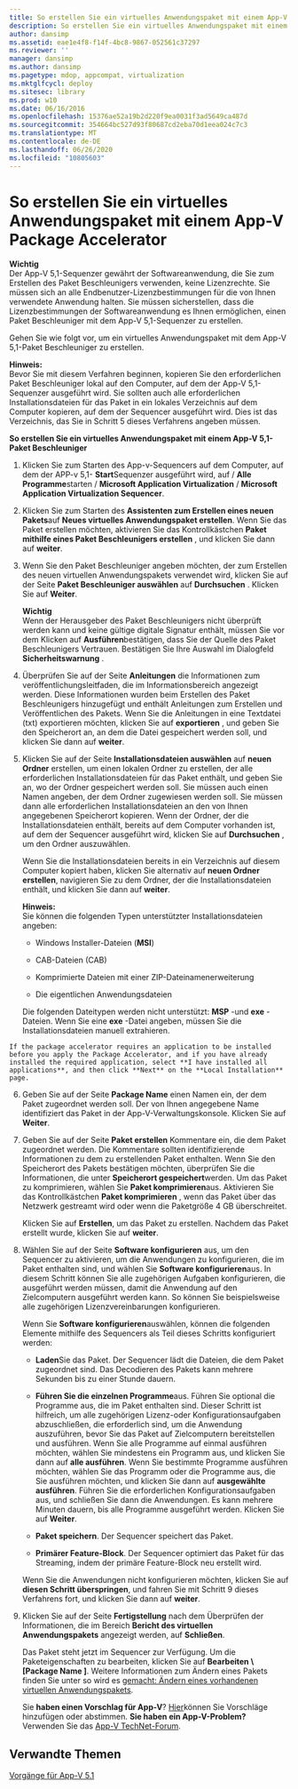 ```yaml
---
title: So erstellen Sie ein virtuelles Anwendungspaket mit einem App-V Package Accelerator
description: So erstellen Sie ein virtuelles Anwendungspaket mit einem App-V Package Accelerator
author: dansimp
ms.assetid: eae1e4f8-f14f-4bc8-9867-052561c37297
ms.reviewer: ''
manager: dansimp
ms.author: dansimp
ms.pagetype: mdop, appcompat, virtualization
ms.mktglfcycl: deploy
ms.sitesec: library
ms.prod: w10
ms.date: 06/16/2016
ms.openlocfilehash: 15376ae52a19b2d220f9ea0031f3ad5649ca487d
ms.sourcegitcommit: 354664bc527d93f80687cd2eba70d1eea024c7c3
ms.translationtype: MT
ms.contentlocale: de-DE
ms.lasthandoff: 06/26/2020
ms.locfileid: "10805603"
---
```

# So erstellen Sie ein virtuelles Anwendungspaket mit einem App-V Package Accelerator


**Wichtig**  
Der App-V 5,1-Sequenzer gewährt der Softwareanwendung, die Sie zum Erstellen des Paket Beschleunigers verwenden, keine Lizenzrechte. Sie müssen sich an alle Endbenutzer-Lizenzbestimmungen für die von Ihnen verwendete Anwendung halten. Sie müssen sicherstellen, dass die Lizenzbestimmungen der Softwareanwendung es Ihnen ermöglichen, einen Paket Beschleuniger mit dem App-V 5,1-Sequenzer zu erstellen.



Gehen Sie wie folgt vor, um ein virtuelles Anwendungspaket mit dem App-V 5,1-Paket Beschleuniger zu erstellen.

**Hinweis:**  
Bevor Sie mit diesem Verfahren beginnen, kopieren Sie den erforderlichen Paket Beschleuniger lokal auf den Computer, auf dem der App-V 5,1-Sequenzer ausgeführt wird. Sie sollten auch alle erforderlichen Installationsdateien für das Paket in ein lokales Verzeichnis auf dem Computer kopieren, auf dem der Sequencer ausgeführt wird. Dies ist das Verzeichnis, das Sie in Schritt 5 dieses Verfahrens angeben müssen.



**So erstellen Sie ein virtuelles Anwendungspaket mit einem App-V 5,1-Paket Beschleuniger**

1.  Klicken Sie zum Starten des App-v-Sequencers auf dem Computer, auf dem der APP-v 5,1- **Start**Sequenzer ausgeführt wird, auf  /  **Alle Programme**starten  /  **Microsoft Application Virtualization**  /  **Microsoft Application Virtualization Sequencer**.

2.  Klicken Sie zum Starten des **Assistenten zum Erstellen eines neuen Pakets**auf **Neues virtuelles Anwendungspaket erstellen**. Wenn Sie das Paket erstellen möchten, aktivieren Sie das Kontrollkästchen **Paket mithilfe eines Paket Beschleunigers erstellen** , und klicken Sie dann auf **weiter**.

3.  Wenn Sie den Paket Beschleuniger angeben möchten, der zum Erstellen des neuen virtuellen Anwendungspakets verwendet wird, klicken Sie auf der Seite **Paket Beschleuniger auswählen** auf **Durchsuchen** . Klicken Sie auf **Weiter**.

    **Wichtig**  
    Wenn der Herausgeber des Paket Beschleunigers nicht überprüft werden kann und keine gültige digitale Signatur enthält, müssen Sie vor dem Klicken auf **Ausführen**bestätigen, dass Sie der Quelle des Paket Beschleunigers Vertrauen. Bestätigen Sie Ihre Auswahl im Dialogfeld **Sicherheitswarnung** .



4.  Überprüfen Sie auf der Seite **Anleitungen** die Informationen zum veröffentlichungsleitfaden, die im Informationsbereich angezeigt werden. Diese Informationen wurden beim Erstellen des Paket Beschleunigers hinzugefügt und enthält Anleitungen zum Erstellen und Veröffentlichen des Pakets. Wenn Sie die Anleitungen in eine Textdatei (txt) exportieren möchten, klicken Sie auf **exportieren** , und geben Sie den Speicherort an, an dem die Datei gespeichert werden soll, und klicken Sie dann auf **weiter**.

5.  Klicken Sie auf der Seite **Installationsdateien auswählen** auf **neuen Ordner** erstellen, um einen lokalen Ordner zu erstellen, der alle erforderlichen Installationsdateien für das Paket enthält, und geben Sie an, wo der Ordner gespeichert werden soll. Sie müssen auch einen Namen angeben, der dem Ordner zugewiesen werden soll. Sie müssen dann alle erforderlichen Installationsdateien an den von Ihnen angegebenen Speicherort kopieren. Wenn der Ordner, der die Installationsdateien enthält, bereits auf dem Computer vorhanden ist, auf dem der Sequencer ausgeführt wird, klicken Sie auf **Durchsuchen** , um den Ordner auszuwählen.

    Wenn Sie die Installationsdateien bereits in ein Verzeichnis auf diesem Computer kopiert haben, klicken Sie alternativ auf **neuen Ordner erstellen**, navigieren Sie zu dem Ordner, der die Installationsdateien enthält, und klicken Sie dann auf **weiter**.

    **Hinweis:**  
    Sie können die folgenden Typen unterstützter Installationsdateien angeben:

    -   Windows Installer-Dateien (**MSI**)

    -   CAB-Dateien (CAB)

    -   Komprimierte Dateien mit einer ZIP-Dateinamenerweiterung

    -   Die eigentlichen Anwendungsdateien

    Die folgenden Dateitypen werden nicht unterstützt: **MSP** -und **exe** -Dateien. Wenn Sie eine **exe** -Datei angeben, müssen Sie die Installationsdateien manuell extrahieren.



~~~
If the package accelerator requires an application to be installed before you apply the Package Accelerator, and if you have already installed the required application, select **I have installed all applications**, and then click **Next** on the **Local Installation** page.
~~~

6. Geben Sie auf der Seite **Package Name** einen Namen ein, der dem Paket zugeordnet werden soll. Der von Ihnen angegebene Name identifiziert das Paket in der App-V-Verwaltungskonsole. Klicken Sie auf **Weiter**.

7. Geben Sie auf der Seite **Paket erstellen** Kommentare ein, die dem Paket zugeordnet werden. Die Kommentare sollten identifizierende Informationen zu dem zu erstellenden Paket enthalten. Wenn Sie den Speicherort des Pakets bestätigen möchten, überprüfen Sie die Informationen, die unter **Speicherort gespeichert**werden. Um das Paket zu komprimieren, wählen Sie **Paket komprimieren**aus. Aktivieren Sie das Kontrollkästchen **Paket komprimieren** , wenn das Paket über das Netzwerk gestreamt wird oder wenn die Paketgröße 4 GB überschreitet.

   Klicken Sie auf **Erstellen**, um das Paket zu erstellen. Nachdem das Paket erstellt wurde, klicken Sie auf **weiter**.

8. Wählen Sie auf der Seite **Software konfigurieren** aus, um den Sequencer zu aktivieren, um die Anwendungen zu konfigurieren, die im Paket enthalten sind, und wählen Sie **Software konfigurieren**aus. In diesem Schritt können Sie alle zugehörigen Aufgaben konfigurieren, die ausgeführt werden müssen, damit die Anwendung auf den Zielcomputern ausgeführt werden kann. So können Sie beispielsweise alle zugehörigen Lizenzvereinbarungen konfigurieren.

   Wenn Sie **Software konfigurieren**auswählen, können die folgenden Elemente mithilfe des Sequencers als Teil dieses Schritts konfiguriert werden:

   -   **Laden**Sie das Paket. Der Sequencer lädt die Dateien, die dem Paket zugeordnet sind. Das Decodieren des Pakets kann mehrere Sekunden bis zu einer Stunde dauern.

   -   **Führen Sie die einzelnen Programme**aus. Führen Sie optional die Programme aus, die im Paket enthalten sind. Dieser Schritt ist hilfreich, um alle zugehörigen Lizenz-oder Konfigurationsaufgaben abzuschließen, die erforderlich sind, um die Anwendung auszuführen, bevor Sie das Paket auf Zielcomputern bereitstellen und ausführen. Wenn Sie alle Programme auf einmal ausführen möchten, wählen Sie mindestens ein Programm aus, und klicken Sie dann auf **alle ausführen**. Wenn Sie bestimmte Programme ausführen möchten, wählen Sie das Programm oder die Programme aus, die Sie ausführen möchten, und klicken Sie dann auf **ausgewählte ausführen**. Führen Sie die erforderlichen Konfigurationsaufgaben aus, und schließen Sie dann die Anwendungen. Es kann mehrere Minuten dauern, bis alle Programme ausgeführt werden. Klicken Sie auf **Weiter**.

   -   **Paket speichern**. Der Sequencer speichert das Paket.

   -   **Primärer Feature-Block**. Der Sequencer optimiert das Paket für das Streaming, indem der primäre Feature-Block neu erstellt wird.

   Wenn Sie die Anwendungen nicht konfigurieren möchten, klicken Sie auf **diesen Schritt überspringen**, und fahren Sie mit Schritt 9 dieses Verfahrens fort, und klicken Sie dann auf **weiter**.

9. Klicken Sie auf der Seite **Fertigstellung** nach dem Überprüfen der Informationen, die im Bereich **Bericht des virtuellen Anwendungspakets** angezeigt werden, auf **Schließen**.

   Das Paket steht jetzt im Sequencer zur Verfügung. Um die Paketeigenschaften zu bearbeiten, klicken Sie auf **Bearbeiten \ [Package Name \]**. Weitere Informationen zum Ändern eines Pakets finden Sie unter so wird es [gemacht: Ändern eines vorhandenen virtuellen Anwendungspakets](how-to-modify-an-existing-virtual-application-package-beta.md).

   Sie **haben einen Vorschlag für App-V**? [Hier](http://appv.uservoice.com/forums/280448-microsoft-application-virtualization)können Sie Vorschläge hinzufügen oder abstimmen. **Sie haben ein App-V-Problem?** Verwenden Sie das [App-V TechNet-Forum](https://social.technet.microsoft.com/Forums/home?forum=mdopappv).

## Verwandte Themen


[Vorgänge für App-V 5.1](operations-for-app-v-51.md)










